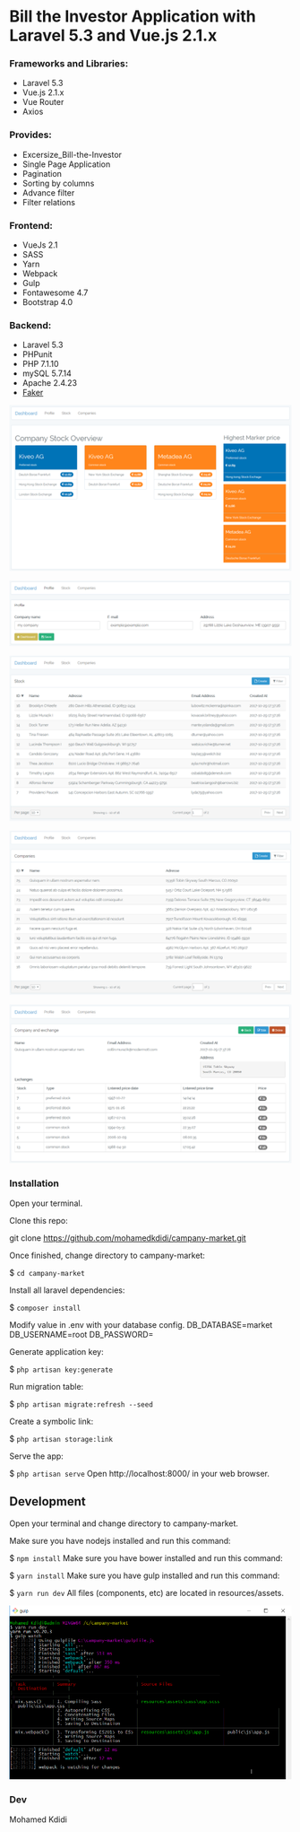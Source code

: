 # Bill the Investor Application with Laravel 5.3 and Vue.js 2.1.x

### Frameworks and Libraries:

- Laravel 5.3
- Vue.js 2.1.x
- Vue Router
- Axios

### Provides:

- Excersize_Bill-the-Investor
- Single Page Application
- Pagination
- Sorting by columns
- Advance filter
- Filter relations

### Frontend:

- VueJs 2.1
- SASS
- Yarn
- Webpack
- Gulp
- Fontawesome 4.7
- Bootstrap 4.0

### Backend:

- Laravel 5.3
- PHPunit
- PHP 7.1.10
- mySQL 5.7.14
- Apache 2.4.23
- <a href="https://github.com/fzaninotto/Faker" target="_blank" >Faker</a>

![alt tag](https://github.com/mohamedkdidi/campany-market/raw/master/1.png)

![alt tag](https://github.com/mohamedkdidi/campany-market/raw/master/2.png)

![alt tag](https://github.com/mohamedkdidi/campany-market/raw/master/3.png)

![alt tag](https://github.com/mohamedkdidi/campany-market/raw/master/4.png)

![alt tag](https://github.com/mohamedkdidi/campany-market/raw/master/5.png)

### Installation

Open your terminal.

Clone this repo:

git clone https://github.com/mohamedkdidi/campany-market.git

Once finished, change directory to campany-market:

$ `cd campany-market`

Install all laravel dependencies:

$ `composer install`

Modify  value in .env with your database config.
DB_DATABASE=market
DB_USERNAME=root
DB_PASSWORD=

Generate application key:

$ `php artisan key:generate`

Run migration table:

$ `php artisan migrate:refresh --seed`

Create a symbolic link:

$ `php artisan storage:link`

Serve the app:

$ `php artisan serve`
Open http://localhost:8000/ in your web browser.



## Development

Open your terminal and change directory to campany-market.

Make sure you have nodejs installed and run this command:

$ `npm install`
Make sure you have bower installed and run this command:

$ `yarn install`
Make sure you have gulp installed and run this command:

$ `yarn run dev`
All files (components, etc) are located in resources/assets.

![alt tag](https://github.com/mohamedkdidi/campany-market/raw/master/webpack.png)

### Dev

Mohamed Kdidi
